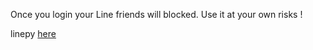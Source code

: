 
Once you login your Line friends will blocked. 
Use it at your own risks !

linepy [here](https://github.com/yinmo-public/linepy)
